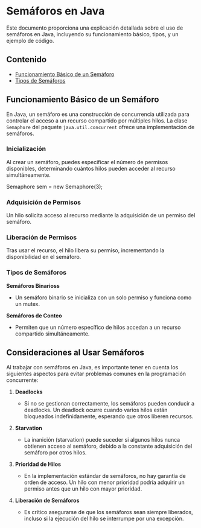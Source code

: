 # Semáforos en Java

Este documento proporciona una explicación detallada sobre el uso de semáforos en Java, incluyendo su funcionamiento básico, tipos, y un ejemplo de código.

## Contenido
- [Funcionamiento Básico de un Semáforo](#funcionamiento-básico-de-un-semaforo)
- [Tipos de Semáforos](#tipos-de-semaforos)

## Funcionamiento Básico de un Semáforo

En Java, un semáforo es una construcción de concurrencia utilizada para controlar el acceso a un recurso compartido por múltiples hilos. La clase `Semaphore` del paquete `java.util.concurrent` ofrece una implementación de semáforos.

### Inicialización
Al crear un semáforo, puedes especificar el número de permisos disponibles, determinando cuántos hilos pueden acceder al recurso simultáneamente.

Semaphore sem = new Semaphore(3);
### Adquisición de Permisos
Un hilo solicita acceso al recurso mediante la adquisición de un permiso del semáforo.

### Liberación de Permisos
Tras usar el recurso, el hilo libera su permiso, incrementando la disponibilidad en el semáforo.

### Tipos de Semáforos
**Semáforos Binarioss**
   - Un semáforo binario se inicializa con un solo permiso y funciona como un mutex.

**Semáforos de Conteo** 
  - Permiten que un número específico de hilos accedan a un recurso compartido simultáneamente.


## Consideraciones al Usar Semáforos

Al trabajar con semáforos en Java, es importante tener en cuenta los siguientes aspectos para evitar problemas comunes en la programación concurrente:

1. **Deadlocks**
   - Si no se gestionan correctamente, los semáforos pueden conducir a deadlocks. Un deadlock ocurre cuando varios hilos están bloqueados indefinidamente, esperando que otros liberen recursos.

2. **Starvation**
   - La inanición (starvation) puede suceder si algunos hilos nunca obtienen acceso al semáforo, debido a la constante adquisición del semáforo por otros hilos.

3. **Prioridad de Hilos**
   - En la implementación estándar de semáforos, no hay garantía de orden de acceso. Un hilo con menor prioridad podría adquirir un permiso antes que un hilo con mayor prioridad.

4. **Liberación de Semáforos**
   - Es crítico asegurarse de que los semáforos sean siempre liberados, incluso si la ejecución del hilo se interrumpe por una excepción.
